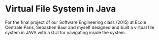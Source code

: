 # Virtual File System in Java

For the final project of our Software Engineering class (2015) at Ecole Centrale Paris, Sebastien Baur and myself designed and built a virtual file system in JAVA with a GUI for navigating inside the system.

